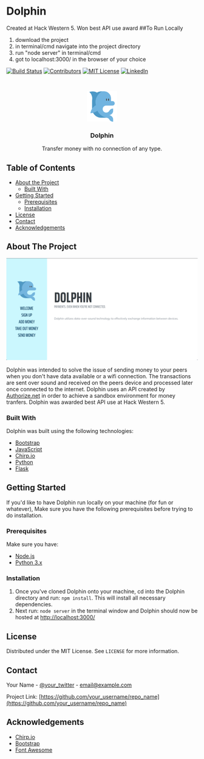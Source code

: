 # Dolphin
Created at Hack Western 5. Won best API use award
##To Run Locally
1. download the project
2. in terminal/cmd navigate into the project directory 
3. run "node server" in terminal/cmd
4. got to localhost:3000/ in the browser of your choice

<!-- PROJECT SHIELDS -->
[![Build Status][build-shield]]()
[![Contributors][contributors-shield]]()
[![MIT License][license-shield]][license-url]
[![LinkedIn][linkedin-shield]][linkedin-url]


<!-- PROJECT LOGO -->
<br />
<p align="center">
  <a href="https://github.com/sheldoncoates/Dolphin">
    <img src="startbootstrap-resume/img/dolphin.png" alt="Logo" width="80" height="80">
  </a>

  <h3 align="center">Dolphin</h3>

  <p align="center">
    Transfer money with no connection of any type.

  </p>
</p>



<!-- TABLE OF CONTENTS -->
## Table of Contents

* [About the Project](#about-the-project)
  * [Built With](#built-with)
* [Getting Started](#getting-started)
  * [Prerequisites](#prerequisites)
  * [Installation](#installation)
* [License](#license)
* [Contact](#contact)
* [Acknowledgements](#acknowledgements)



<!-- ABOUT THE PROJECT -->
## About The Project

[![Product Name Screen Shot][product-screenshot]](https://example.com)

Dolphin was intended to solve the issue of sending money to your peers when you don't have data available or a wifi connection. The transactions are sent over sound and received on the peers device and processed later once connected to the internet. Dolphin uses an API created by [Authorize.net](https://www.authorize.net/) in order to achieve a sandbox environment for money tranfers. Dolphin was awarded best API use at Hack Western 5.

### Built With
Dolphin was built using the following technologies:
* [Bootstrap](https://getbootstrap.com)
* [JavaScript](https://www.javascript.com/)
* [Chirp.io](https://chirp.io/)
* [Python](https://www.python.org/)
* [Flask](http://flask.pocoo.org/)


<!-- GETTING STARTED -->
## Getting Started

If you'd like to have Dolphin run locally on your machine (for fun or whatever), Make sure you have the following prerequisites before trying to do installation.

### Prerequisites

Make sure you have:
* [Node.js](https://nodejs.org/en/)
* [Python 3.x](https://www.python.org/)

### Installation

1. Once you've cloned Dolphin onto your machine, cd into the Dolphin directory and run: `npm install`. This will install all necessary dependencies.
2. Next run: `node server` in the terminal window and Dolphin should now be hosted at [http://localhost:3000/](http://localhost:3000/)


<!-- LICENSE -->
## License

Distributed under the MIT License. See `LICENSE` for more information.

<!-- CONTACT -->
## Contact

Your Name - [@your_twitter](https://twitter.com/your_username) - email@example.com

Project Link: [https://github.com/your_username/repo_name](https://github.com/your_username/repo_name)



<!-- ACKNOWLEDGEMENTS -->
## Acknowledgements
* [Chirp.io](https://chirp.io/)
* [Bootstrap](https://getbootstrap.com/)
* [Font Awesome](https://fontawesome.com)


<!-- MARKDOWN LINKS & IMAGES -->
[build-shield]: https://img.shields.io/badge/build-passing-brightgreen.svg?style=flat-square
[contributors-shield]: https://img.shields.io/badge/contributors-1-orange.svg?style=flat-square
[license-shield]: https://img.shields.io/badge/license-MIT-blue.svg?style=flat-square
[license-url]: https://choosealicense.com/licenses/mit
[linkedin-shield]: https://img.shields.io/badge/-LinkedIn-black.svg?style=flat-square&logo=linkedin&colorB=555
[linkedin-url]: https://linkedin.com/in/sheldoncoates
[product-screenshot]: /screenshot.png
